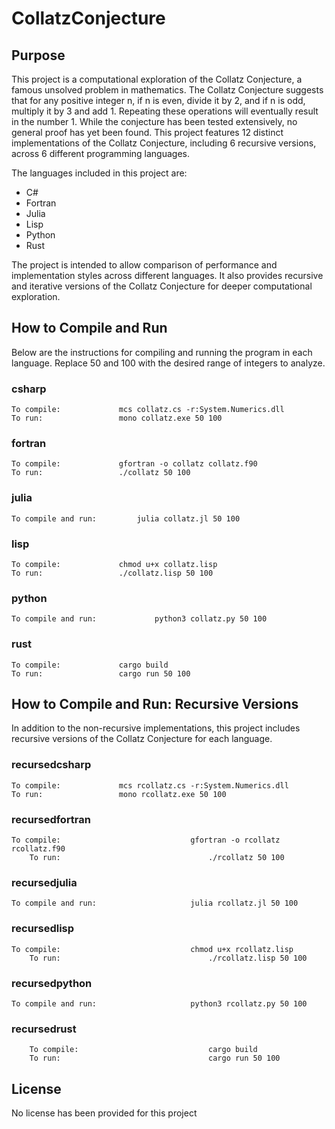 # CollatzConjecture

## Purpose
This project is a computational exploration of the Collatz Conjecture, a famous unsolved problem in mathematics. The Collatz Conjecture suggests that for any positive integer n, if n is even, divide it by 2, and if n is odd, multiply it by 3 and add 1. Repeating these operations will eventually result in the number 1. While the conjecture has been tested extensively, no general proof has yet been found. This project features 12 distinct implementations of the Collatz Conjecture, including 6 recursive versions, across 6 different programming languages.

The languages included in this project are:
- C#
- Fortran
- Julia
- Lisp
- Python
- Rust

The project is intended to allow comparison of performance and implementation styles across different languages. It also provides recursive and iterative versions of the Collatz Conjecture for deeper computational exploration.

## How to Compile and Run

Below are the instructions for compiling and running the program in each language. Replace 50 and 100 with the desired range of integers to analyze.

### csharp  
	To compile:				mcs collatz.cs -r:System.Numerics.dll
	To run:					mono collatz.exe 50 100

### fortran  
	To compile:				gfortran -o collatz collatz.f90
	To run:					./collatz 50 100

### julia  
	To compile and run:			julia collatz.jl 50 100 

### lisp  
	To compile:				chmod u+x collatz.lisp
	To run:					./collatz.lisp 50 100

### python 
	To compile and run: 			python3 collatz.py 50 100 

### rust
	To compile:				cargo build
	To run: 				cargo run 50 100

## How to Compile and Run: Recursive Versions

In addition to the non-recursive implementations, this project includes recursive versions of the Collatz Conjecture for each language.

### recursedcsharp  
	To compile:				mcs rcollatz.cs -r:System.Numerics.dll
	To run:					mono rcollatz.exe 50 100 

### recursedfortran  
	To compile:                             gfortran -o rcollatz rcollatz.f90
        To run:                                 ./rcollatz 50 100

### recursedjulia  
	To compile and run:                     julia rcollatz.jl 50 100

### recursedlisp  
	To compile:                             chmod u+x rcollatz.lisp
        To run:                                 ./rcollatz.lisp 50 100

### recursedpython  
	To compile and run:                     python3 rcollatz.py 50 100

### recursedrust  
        To compile:                             cargo build
        To run:                                 cargo run 50 100

## License
No license has been provided for this project
